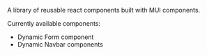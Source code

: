 A library of reusable react components built with MUI components.

Currently available components:
- Dynamic Form component
- Dynamic Navbar components
